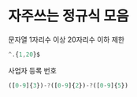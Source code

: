# 자주쓰는 정규식 모음

문자열 1자리수 이상 20자리수 이하 제한
```js
^.{1,20}$
```

사업자 등록 번호
```js
([0-9]{3})-?([0-9]{2})-?([0-9]{5})
```
